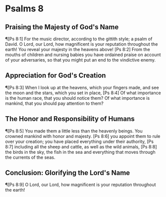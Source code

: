 # Psalms 8

## Praising the Majesty of God's Name
¶[Ps 8:1] For the music director, according to the gittith style; a psalm of David. O Lord, our Lord, how magnificent is your reputation throughout the earth! You reveal your majesty in the heavens above!
[Ps 8:2] From the mouths of children and nursing babies you have ordained praise on account of your adversaries, so that you might put an end to the vindictive enemy.

## Appreciation for God's Creation
¶[Ps 8:3] When I look up at the heavens, which your fingers made, and see the moon and the stars, which you set in place,
[Ps 8:4] Of what importance is the human race, that you should notice them? Of what importance is mankind, that you should pay attention to them?

## The Honor and Responsibility of Humans
¶[Ps 8:5] You made them a little less than the heavenly beings. You crowned mankind with honor and majesty.
[Ps 8:6] you appoint them to rule over your creation; you have placed everything under their authority,
[Ps 8:7] including all the sheep and cattle, as well as the wild animals,
[Ps 8:8] the birds in the sky, the fish in the sea and everything that moves through the currents of the seas.

## Conclusion: Glorifying the Lord's Name
¶[Ps 8:9] O Lord, our Lord, how magnificent is your reputation throughout the earth!
